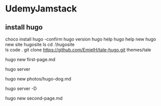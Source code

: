 # UdemyJamstack

## install hugo

choco install hugo -confirm
hugo version
hugo help
hugo help new
hugo new site hugosite
ls
cd .\hugosite\
ls
code .
git clone https://github.com/EmielH/tale-hugo.git themes/tale

hugo new first-page.md

hugo server

hugo new photos/hugo-dog.md

hugo server -D

hugo new second-page.md